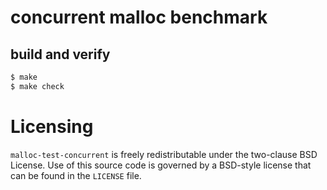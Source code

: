 # concurrent malloc benchmark

## build and verify
```bash
$ make
$ make check
```

# Licensing
`malloc-test-concurrent` is freely redistributable under the two-clause BSD
License. Use of this source code is governed by a BSD-style license that can
be found in the `LICENSE` file.
